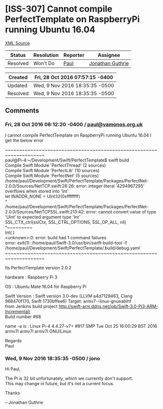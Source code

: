 # [ISS-307] Cannot compile PerfectTemplate on RaspberryPi running Ubuntu 16.04

[XML Source](../xml/ISS-307.xml)
<p></p>





Status|Resolution|Reporter|Assignee
------|----------|--------|--------
Resolved|Won't Do|[Paul](paul@vamonos.org.uk)|[Jonathan Guthrie]($jono)





Created|Fri, 28 Oct 2016 07:57:15 -0400
-------|--------------
Updated|Wed, 9 Nov 2016 18:35:35 -0500
Resolved|Wed, 9 Nov 2016 18:35:35 -0500


## Comments




### Fri, 28 Oct 2016 08:12:20 -0400 / paul@vamonos.org.uk 

<p><p>I cannot compile PerfectTemplate on RaspberryPi running Ubuntu 16.04 I get the below error</p>

<p>~~~~~~~~~~~~~~~~~~~~~~~~~~~~~~~~~~~~~~~~~~~~~~~~~~~~~~~~~~~~~~~~~~~~<br/>
paul@Pi-4:~/Development/Swift/PerfectTemplate$ swift build<br/>
Compile Swift Module 'PerfectThread' (2 sources)<br/>
Compile Swift Module 'PerfectLib' (10 sources)<br/>
Compile Swift Module 'PerfectNet' (5 sources)<br/>
/home/paul/Development/Swift/PerfectTemplate/Packages/PerfectNet-2.0.0/Sources/NetTCP.swift:26:26: error: integer literal '4294967295' overflows when stored into 'Int'<br/>
let INADDR_NONE = UInt32(0xffffffff)<br/>
                         ^<br/>
/home/paul/Development/Swift/PerfectTemplate/Packages/PerfectNet-2.0.0/Sources/NetTCPSSL.swift:213:42: error: cannot convert value of type 'UInt' to expected argument type 'Int'<br/>
                SSL_CTX_ctrl(sslCtx, SSL_CTRL_OPTIONS, SSL_OP_ALL, nil)<br/>
                                                       ^~~~~~~~~~<br/>
                                                       Int(      )<br/>
&lt;unknown&gt;:0: error: build had 1 command failures<br/>
error: exit(1): /home/paul/Swift-3.0/usr/bin/swift-build-tool -f /home/paul/Development/Swift/PerfectTemplate/.build/debug.yaml<br/>
~~~~~~~~~~~~~~~~~~~~~~~~~~~~~~~~~~~~~~~~~~~~~~~~~~~~~~~~~~~~~~~~~~~~</p>

<p>Its PerfectTemplate version 2.0.2</p>

<p>hardware : Raspberry Pi 3</p>

<p>OS : Ubuntu Mate 16.04 for Raspberry Pi</p>

<p>Swift Version : Swift version 3.0-dev (LLVM a4d7129463, Clang 968470f170, Swift 1730bffee6) Target: armv7--linux-gnueabihf<br/>
from Jenkins build project <a href="http://swift-arm.ddns.net/job/Swift-3.0-Pi3-ARM-Incremental/" class="external-link" rel="nofollow">http://swift-arm.ddns.net/job/Swift-3.0-Pi3-ARM-Incremental/</a><br/>
Build number #68</p>

<p>name -a is : Linux Pi-4 4.4.27-v7+ #917 SMP Tue Oct 25 16:00:29 BST 2016 armv7l armv7l armv7l GNU/Linux</p>

<p>Regards<br/>
Paul</p></p>


### Wed, 9 Nov 2016 18:35:35 -0500 / jono 

<p><p>Hi Paul,</p>

<p>The Pi is 32 bit unfortunately, which we currently don't support.<br/>
This may change in future, but it's not a current focus.</p>

<p>Thanks</p>

<p>– Jonathan Guthrie</p></p>


